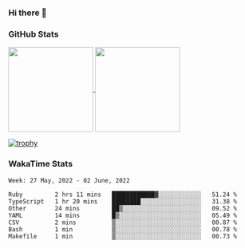 ### Hi there 👋

### GitHub Stats

<a href="https://github.com/anuraghazra/github-readme-stats">
  <img align="center" height="170px" src="https://github-readme-stats.vercel.app/api/top-langs/?username=tksfjt1024&layout=compact&count_private=true&show_icons=true&show_icons=true&theme=graywhite" />
</a>
<a href="https://github.com/anuraghazra/github-readme-stats">
  <img align="center" height="170px" src="https://github-readme-stats.vercel.app/api?username=tksfjt1024&count_private=true&show_icons=true&show_icons=true&theme=graywhite" />
</a>

[![trophy](https://github-profile-trophy.vercel.app/?username=tksfjt1024)](https://github.com/ryo-ma/github-profile-trophy)

### WakaTime Stats

<!--START_SECTION:waka-->
```text
Week: 27 May, 2022 - 02 June, 2022

Ruby         2 hrs 11 mins   ████████████▓░░░░░░░░░░░░   51.24 % 
TypeScript   1 hr 20 mins    ████████░░░░░░░░░░░░░░░░░   31.38 % 
Other        24 mins         ██▒░░░░░░░░░░░░░░░░░░░░░░   09.52 % 
YAML         14 mins         █▒░░░░░░░░░░░░░░░░░░░░░░░   05.49 % 
CSV          2 mins          ▒░░░░░░░░░░░░░░░░░░░░░░░░   00.87 % 
Bash         1 min           ▒░░░░░░░░░░░░░░░░░░░░░░░░   00.78 % 
Makefile     1 min           ▒░░░░░░░░░░░░░░░░░░░░░░░░   00.73 % 
```
<!--END_SECTION:waka-->
